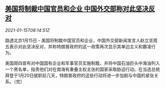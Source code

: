 <!--1610699004000-->
[美国将制裁中国官员和企业 中国外交部称对此坚决反对](https://cn.reuters.com/article/china-mofa-offcial-firm-sanction-0115-idCNKBS29K0T1)
------

<div><i>2021-01-15T08:14:51Z</i></div><p>路透北京1月15日 - 美国将制裁中国官员和企业，中国外交部新闻发言人赵立坚周五表示对此坚决反对，并称特朗普政府的这一政策再次显示其单边主义和霸凌行为。</p><p>美国周四宣布对中国国有企业和军事官员实施制裁，并将中国石油巨头中海油列入一个黑名单，指责他们对在南海有重叠主权主张的国家采取胁迫行动。在当选总统拜登于1月20日就职前几天，特朗普政府的这些行动将进一步加剧与中国的紧张关系。（完）</p>
